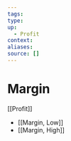 ```yaml
---
tags:
type:
up:
  - Profit
context:
aliases:
source: []
---
```


# Margin

[[Profit]]

- [[Margin, Low]]
- [[Margin, High]]
